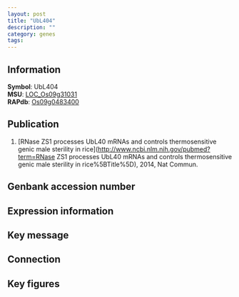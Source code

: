 ```yaml
---
layout: post
title: "UbL404"
description: ""
category: genes
tags: 
---
```


## Information
__Symbol__: UbL404  
__MSU__: [LOC_Os09g31031](http://rice.plantbiology.msu.edu/cgi-bin/ORF_infopage.cgi?orf=LOC_Os09g31031)  
__RAPdb__: [Os09g0483400](http://rapdb.dna.affrc.go.jp/viewer/gbrowse_details/irgsp1?name=Os09g0483400)  

## Publication
1. [RNase ZS1 processes UbL40 mRNAs and controls thermosensitive genic male sterility in rice](http://www.ncbi.nlm.nih.gov/pubmed?term=RNase ZS1 processes UbL40 mRNAs and controls thermosensitive genic male sterility in rice%5BTitle%5D), 2014, Nat Commun.

## Genbank accession number

## Expression information

## Key message

## Connection

## Key figures


